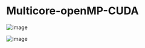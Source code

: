 # Multicore-openMP-CUDA
![image](https://user-images.githubusercontent.com/18729679/108364129-0d7e1080-7239-11eb-9453-1c23525cb378.png)

![image](https://user-images.githubusercontent.com/18729679/108364823-d9efb600-7239-11eb-9730-71af0d101a26.png)
